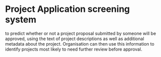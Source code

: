 # Project Application screening system
to predict whether or not a  project proposal submitted by someone will be approved, using the text of project descriptions as well as additional metadata about the project. Organisation can then use this information to identify projects most likely to need further review before approval.
